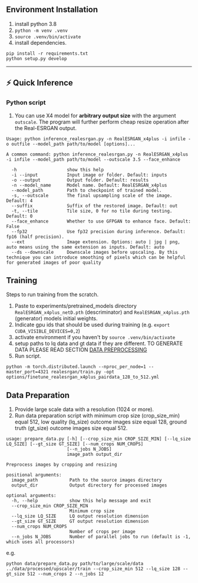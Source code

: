 ## Environment Installation

1. install python 3.8
2. `python -m venv .venv`
3. `source .venv/bin/activate`
2. install dependencies.
```
pip install -r requirements.txt
python setup.py develop
```
---

## ⚡ Quick Inference

### Python script

1. You can use X4 model for **arbitrary output size** with the argument `outscale`. The program will further perform cheap resize operation after the Real-ESRGAN output.

```console
Usage: python inference_realesrgan.py -n RealESRGAN_x4plus -i infile -o outfile --model_path path/to/model [options]...

A common command: python inference_realesrgan.py -n RealESRGAN_x4plus -i infile --model_path path/to/model --outscale 3.5 --face_enhance

  -h                   show this help
  -i --input           Input image or folder. Default: inputs
  -o --output          Output folder. Default: results
  -n --model_name      Model name. Default: RealESRGAN_x4plus
  --model_path         Path to checkpoint of trained model.
  -s, --outscale       The final upsampling scale of the image. Default: 4
  --suffix             Suffix of the restored image. Default: out
  -t, --tile           Tile size, 0 for no tile during testing. Default: 0
  --face_enhance       Whether to use GFPGAN to enhance face. Default: False
  --fp32               Use fp32 precision during inference. Default: fp16 (half precision).
  --ext                Image extension. Options: auto | jpg | png, auto means using the same extension as inputs. Default: auto
  --ds --downscale     Downscale images before upscaling. By this technique you can introduce smoothing of pixels which can be helpful for generated images of poor quality
```

## Training

Steps to run training from the scratch.

1. Paste to experiments/pretrained_models directory `RealESRGAN_x4plus_netD.pth` (descriminator) and `RealESRGAN_x4plus.pth` (generator) models initial weights.
2. Indicate gpu ids that should be used during training (e.g. `export CUDA_VISIBLE_DEVICES=0,2`)
3. activate environment if you haven't by `source .venv/bin/activate`
4. setup paths to lq data and gt data if they are different. TO GENERATE DATA PLEASE READ SECTION [DATA PREPROCESSING]()
5. Run script.
```
python -m torch.distributed.launch --nproc_per_node=1 --master_port=4321 realesrgan/train.py -opt options/finetune_realesrgan_x4plus_pairdata_128_to_512.yml
```

## Data Preparation

1. Provide large scale data with a resolution (1024 or more).
2. Run data preparation script with minimum crop size (crop_size_min) equal 512, low quality (lq_size) outcome images size equal 128, ground truth (gt_size) outcome images size equal 512.
```
usage: prepare_data.py [-h] [--crop_size_min CROP_SIZE_MIN] [--lq_size LQ_SIZE] [--gt_size GT_SIZE] [--num_crops NUM_CROPS]
                       [--n_jobs N_JOBS]
                       image_path output_dir

Preprocess images by cropping and resizing

positional arguments:
  image_path            Path to the source images directory
  output_dir            Output directory for processed images

optional arguments:
  -h, --help            show this help message and exit
  --crop_size_min CROP_SIZE_MIN
                        Minimum crop size
  --lq_size LQ_SIZE     LQ output resolution dimension
  --gt_size GT_SIZE     GT output resolution dimension
  --num_crops NUM_CROPS
                        Number of crops per image
  --n_jobs N_JOBS       Number of parallel jobs to run (default is -1, which uses all processors)
```

e.g.
```
python data/prepare_data.py path/to/large/scale/data ../data/processed/upscaler/train --crop_size_min 512 --lq_size 128 --gt_size 512 --num_crops 2 --n_jobs 12
```
